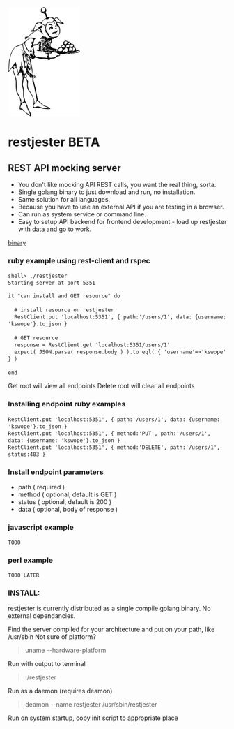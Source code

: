 

<img height="250" src="https://github.com/kswope/restjester/blob/master/assets/jester.png" />

# restjester BETA

## REST API mocking server


* You don't like mocking API REST calls, you want the real thing, sorta.
* Single golang binary to just download and run, no installation.
* Same solution for all languages.
* Because you have to use an external API if you are testing in a browser.
* Can run as system service or command line.
* Easy to setup API backend for frontend development - load up restjester with data and go to work.


[binary](https://github.com/kswope/restjester/blob/master/server/bin/restjester?raw=true)


### ruby example using rest-client and rspec

```
shell> ./restjester
Starting server at port 5351
```

```
it "can install and GET resource" do

  # install resource on restjester
  RestClient.put 'localhost:5351', { path:'/users/1', data: {username: 'kswope'}.to_json }

  # GET resource
  response = RestClient.get 'localhost:5351/users/1' 
  expect( JSON.parse( response.body ) ).to eql( { 'username'=>'kswope' } )

end
```

Get root will view all endpoints
Delete root will clear all endpoints

### Installing endpoint ruby examples
```
RestClient.put 'localhost:5351', { path:'/users/1', data: {username: 'kswope'}.to_json }
RestClient.put 'localhost:5351', { method:'PUT', path:'/users/1', data: {username: 'kswope'}.to_json }
RestClient.put 'localhost:5351', { method:'DELETE', path:'/users/1', status:403 }
```


### Install endpoint parameters
* path ( required )
* method ( optional, default is GET )
* status ( optional, default is 200 )
* data ( optional, body of response )


### javascript example
```
TODO
```

### perl example
```
TODO LATER
```

### INSTALL:

restjester is currently distributed as a single compile golang binary.  No external dependancies.

Find the server compiled for your architecture and put on your path, like /usr/sbin
Not sure of platform?  
> uname --hardware-platform

Run with output to terminal
> ./restjester

Run as a daemon (requires deamon)
> deamon --name restjester /usr/sbin/restjester

Run on system startup, copy init script to appropriate place


